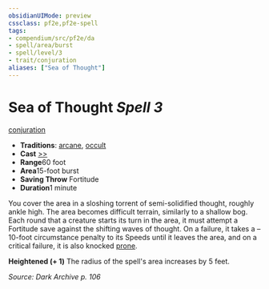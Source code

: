```yaml
---
obsidianUIMode: preview
cssclass: pf2e,pf2e-spell
tags:
- compendium/src/pf2e/da
- spell/area/burst
- spell/level/3
- trait/conjuration
aliases: ["Sea of Thought"]
---
```

# Sea of Thought *Spell 3*   
[conjuration](/rules/traits/conjuration.md)  

- **Traditions**: [arcane](/rules/traits/arcane.md), [occult](/rules/traits/occult.md)
- **Cast** [>>](/rules/core-rulebook/chapter-9-playing-the-game.md#Actions "Two-Action") 
- **Range**60 foot
- **Area**15-foot burst
- **Saving Throw** Fortitude
- **Duration**1 minute

You cover the area in a sloshing torrent of semi-solidified thought, roughly ankle high. The area becomes difficult terrain, similarly to a shallow bog. Each round that a creature starts its turn in the area, it must attempt a Fortitude save against the shifting waves of thought. On a failure, it takes a –10-foot circumstance penalty to its Speeds until it leaves the area, and on a critical failure, it is also knocked [prone](/rules/conditions.md#Prone).

**Heightened (+ 1)** The radius of the spell's area increases by 5 feet.

*Source: Dark Archive p. 106*